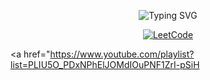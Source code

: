 <p align="center">
  <img src="https://readme-typing-svg.herokuapp.com?font=Fira+Code&weight=700&size=28&pause=1000&color=2ECC71&background=FFFFFF00&center=true&vCenter=true&width=700&height=60&lines=Hi%2C+I'm+Hafiz+Tanzeel!+%F0%9F%91%8B;+%7C+MERN+Stack+Developer+%7C+AI+%26+ML+Enthusiast" alt="Typing SVG" />
</p>

<p align="center">
  <a href="https://leetcode.com/u/OsamaKhubaib/">
    <img src="https://img.shields.io/badge/LeetCode-FFA116?style=for-the-badge&logo=leetcode&logoColor=black" alt="LeetCode"/>
  </a>

  <a href="https://www.youtube.com/playlist?list=PLIU5O_PDxNPhElJOMdIOuPNF1ZrI-pSiH
  </a>

  <a href="https://www.OsamaKhubaib.me">

  </a>
</p>

